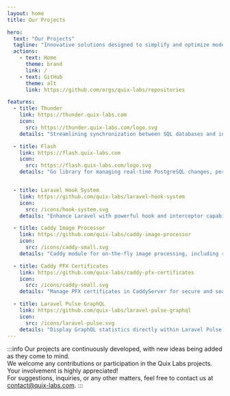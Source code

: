 ```yaml
---
layout: home
title: Our Projects

hero:
  text: "Our Projects"
  tagline: "Innovative solutions designed to simplify and optimize modern software systems."
  actions:
    - text: Home
      theme: brand
      link: /
    - text: GitHub
      theme: alt
      link: https://github.com/orgs/quix-labs/repositories

features:
  - title: Thunder
    link: https://thunder.quix-labs.com
    icon:
      src: https://thunder.quix-labs.com/logo.svg
    details: "Streamlining synchronization between SQL databases and indexers for optimal performance."

  - title: Flash
    link: https://flash.quix-labs.com
    icon:
      src: https://flash.quix-labs.com/logo.svg
    details: "Go library for managing real-time PostgreSQL changes, perfect for event-sourced applications."


  - title: Laravel Hook System
    link: https://github.com/quix-labs/laravel-hook-system
    icon:
      src: /icons/hook-system.svg
    details: "Enhance Laravel with powerful hook and interceptor capabilities for custom logic handling."

  - title: Caddy Image Processor
    link: https://github.com/quix-labs/caddy-image-processor
    icon:
      src: /icons/caddy-small.svg
    details: "Caddy module for on-the-fly image processing, including resize, crop, and format conversion."

  - title: Caddy PFX Certificates
    link: https://github.com/quix-labs/caddy-pfx-certificates
    icon:
      src: /icons/caddy-small.svg
    details: "Manage PFX certificates in CaddyServer for secure and seamless TLS handling."

  - title: Laravel Pulse GraphQL
    link: https://github.com/quix-labs/laravel-pulse-graphql
    icon:
      src: /icons/laravel-pulse.svg
    details: "Display GraphQL statistics directly within Laravel Pulse for better monitoring."
---
```


:::info
Our projects are continuously developed, with new ideas being added as they come to mind.<br>
We welcome any contributions or participation in the Quix Labs projects.<br>
Your involvement is highly appreciated!<br>
For suggestions, inquiries, or any other matters, feel free to contact us at [contact@quix-labs.com](mailto:contact@quix-labs.com).
:::
